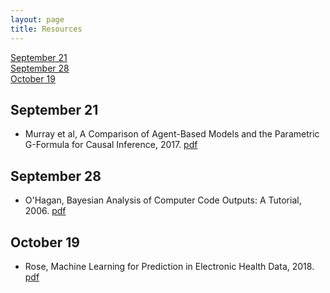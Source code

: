 ```yaml
---
layout: page
title: Resources
---
```


[September 21](#sept21)  
[September 28](#sept28)  
[October 19](#oct19)

## September 21
<a id="sept21"></a>

  -  Murray et al, A Comparison of Agent-Based Models and the Parametric G-Formula for Causal Inference, 2017. [pdf](/SMWG/docs/papers/murray2017.pdf) 

## September 28
<a id="sept28"></a>

  -  O'Hagan, Bayesian Analysis of Computer Code Outputs: A Tutorial, 2006. [pdf](/SMWG/docs/papers/ohagan2006.pdf)

## October 19
<a id="oct19"></a>

  - Rose, Machine Learning for Prediction in Electronic Health Data, 2018. [pdf](/SMWG/docs/papers/rose2018.pdf)
